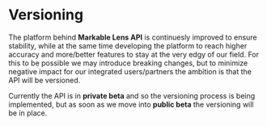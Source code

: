 
# Versioning

The platform behind **Markable Lens API** is continuesly improved to ensure stability, while at the same time developing the platform to reach higher accuracy and more/better features to stay at the very edgy of our field. For this to be possible we may introduce breaking changes, but to minimize negative impact for our integrated users/partners the ambition is that the API will be versioned.

Currently the API is in **private beta** and so the versioning process is being implemented, but as soon as we move into **public beta** the versioning will be in place.
